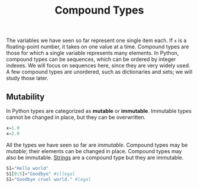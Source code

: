 ﻿---
title: Compound Types
toc: false
type: docs
draft: false
weight: 30

menu:
    python-introduction:
---

The variables we have seen so far represent one single item each.  If `x` is a floating-point number, it takes on one value at a time.  Compound types are those for which a single variable represents many elements.  In Python, compound types can be sequences, which can be ordered by integer indexes.  We will focus on sequences here, since they are very widely used.  A few compound types are unordered, such as dictionaries and sets; we will study those later.

## Mutability

In Python types are categorized as __mutable__ or __immutable__.  Immutable types cannot be changed in place, but they can be overwritten.

```python
x=1.0
x=2.0
```

All the types we have seen so far are _immutable_.  Compound types may be _mutable_; their elements can be changed in place.  Compound types may also be immutable.  [Strings](/courses/python-introduction/strings) are a compound type but they are immutable.

```python
S1="Hello world"
S1[0:5]="Goodbye" #illegal
S1="Goodbye cruel world." #legal
```

